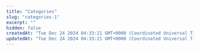 ```yaml
---
title: "Categories"
slug: "categories-1"
excerpt: ""
hidden: false
createdAt: "Tue Dec 24 2024 04:33:21 GMT+0000 (Coordinated Universal Time)"
updatedAt: "Tue Dec 24 2024 04:33:21 GMT+0000 (Coordinated Universal Time)"
---
```

